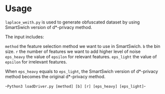 # Usage

`laplace_weith.py` is used to generate obfuscated dataset by using SmartSwich version of d*-privacy method. 

  The input includes: 
  
  `method` the feature selection method we want to use in SmartSwich.
  `b` the bin size.
  `r` the number of features we want to add higher level of noise
  `eps_heavy` the value of `epsilon` for relevant features.
  `eps_light` the value of `epsilon` for irrelevant features.
  
  When `eps_heavy` equals to `eps_light`, the SmartSwich version of d*-privacy method becomes the original d*-privacy method.
  
-```Python3 loadDriver.py [method] [b] [r] [eps_heavy] [eps_light]```-

